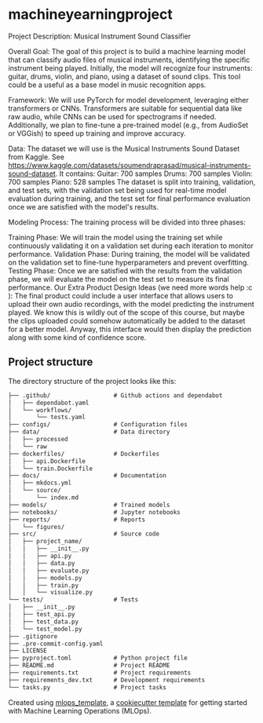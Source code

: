 # machineyearningproject

Project Description: Musical Instrument Sound Classifier

Overall Goal: The goal of this project is to build a machine learning model that can classify audio files of musical instruments, identifying the specific instrument being played. Initially, the model will recognize four instruments: guitar, drums, violin, and piano, using a dataset of sound clips. This tool could be a useful as a base model in music recognition apps.

Framework: We will use PyTorch for model development, leveraging either transformers or CNNs. Transformers are suitable for sequential data like raw audio, while CNNs can be used for spectrograms if needed. Additionally, we plan to fine-tune a pre-trained model (e.g., from AudioSet or VGGish) to speed up training and improve accuracy.

Data: The dataset we will use is the Musical Instruments Sound Dataset from Kaggle. See https://www.kaggle.com/datasets/soumendraprasad/musical-instruments-sound-dataset.
It contains:
Guitar: 700 samples
Drums: 700 samples
Violin: 700 samples
Piano: 528 samples
The dataset is split into training, validation, and test sets, with the validation set being used for real-time model evaluation during training, and the test set for final performance evaluation once we are satisfied with the model's results.

Modeling Process: The training process will be divided into three phases:

Training Phase: We will train the model using the training set while continuously validating it on a validation set during each iteration to monitor performance.
Validation Phase: During training, the model will be validated on the validation set to fine-tune hyperparameters and prevent overfitting.
Testing Phase: Once we are satisfied with the results from the validation phase, we will evaluate the model on the test set to measure its final performance.
Our Extra Product Design Ideas (we need more words help :c ): The final product could include a user interface that allows users to upload their own audio recordings, with the model predicting the instrument played. We know this is wildly out of the scope of this course, but maybe the clips uploaded could somehow automatically be added to the dataset for a better model. Anyway, this interface would then display the prediction along with some kind of confidence score. 

## Project structure

The directory structure of the project looks like this:
```txt
├── .github/                  # Github actions and dependabot
│   ├── dependabot.yaml
│   └── workflows/
│       └── tests.yaml
├── configs/                  # Configuration files
├── data/                     # Data directory
│   ├── processed
│   └── raw
├── dockerfiles/              # Dockerfiles
│   ├── api.Dockerfile
│   └── train.Dockerfile
├── docs/                     # Documentation
│   ├── mkdocs.yml
│   └── source/
│       └── index.md
├── models/                   # Trained models
├── notebooks/                # Jupyter notebooks
├── reports/                  # Reports
│   └── figures/
├── src/                      # Source code
│   ├── project_name/
│   │   ├── __init__.py
│   │   ├── api.py
│   │   ├── data.py
│   │   ├── evaluate.py
│   │   ├── models.py
│   │   ├── train.py
│   │   └── visualize.py
└── tests/                    # Tests
│   ├── __init__.py
│   ├── test_api.py
│   ├── test_data.py
│   └── test_model.py
├── .gitignore
├── .pre-commit-config.yaml
├── LICENSE
├── pyproject.toml            # Python project file
├── README.md                 # Project README
├── requirements.txt          # Project requirements
├── requirements_dev.txt      # Development requirements
└── tasks.py                  # Project tasks
```


Created using [mlops_template](https://github.com/SkafteNicki/mlops_template),
a [cookiecutter template](https://github.com/cookiecutter/cookiecutter) for getting
started with Machine Learning Operations (MLOps).
